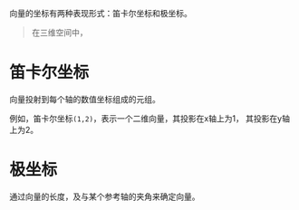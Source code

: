 向量的坐标有两种表现形式：笛卡尔坐标和极坐标。
> 在三维空间中，
# 笛卡尔坐标
向量投射到每个轴的数值坐标组成的元组。

例如，笛卡尔坐标`(1,2)`，表示一个二维向量，其投影在x轴上为1， 其投影在y轴上为2。

# 极坐标

通过向量的长度，及与某个参考轴的夹角来确定向量。


